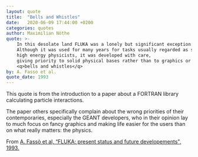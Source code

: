 ```yaml
---
layout: quote
title:  "Bells and Whistles"
date:   2020-06-09 17:44:00 +0200
categories: quotes
author: Maximilian Nöthe
quote: >-
    In this desolate land FLUKA was a lonely but significant exception.
    Although it was used for many years for tasks usually regarded as secondary by
    high energy physicists, it was developed with care,
    giving priority to solid physical bases rather than to graphics or other
    <q>bells and whistles</q>
by: A. Fasso et al.
quote_date: 1993
---
```


This quote is from the introduction to a paper about a FORTRAN library
calculating particle interactions.

The paper others specifically complain about the wrong priorities of their
contemporaries, especially the GEANT developers, who in their opinion 
lay to much focus on fancy graphics and making life easier for the users
than on what really matters: the physics.

From [A. Fassò et al, <q>FLUKA: present status and future developements</q>, 1993.](http://www.fluka.org/content/publications/1993_elba.pdf)
